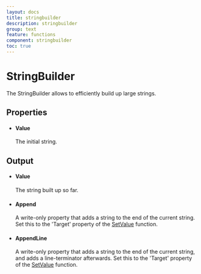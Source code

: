 ```yaml
---
layout: docs
title: stringbuilder
description: stringbuilder
group: text
feature: functions
component: stringbuilder
toc: true
---
```

StringBuilder
======================

The StringBuilder allows to efficiently build up large strings.

Properties
----------

-  #### Value

    The initial string.

Output
------

- #### Value

    The string built up so far.

- #### Append

    A write-only property that adds a string to the end of the current string. Set this to the 'Target' property of the [SetValue](https://linx.software/plugins/BuiltIn/Functions/SetValue/) function.

- #### AppendLine

    A write-only property that adds a string to the end of the current string, and adds a line-terminator afterwards. Set this to the 'Target' property of the [SetValue](https://linx.software/plugins/BuiltIn/Functions/SetValue/) function.
 
